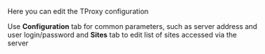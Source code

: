 <script src="/api.js"defer> </script>

Here you can edit the TProxy configuration

Use **Configuration** tab for common parameters, such as server address and
user login/password and **Sites** tab to edit list of sites accessed via
the server

